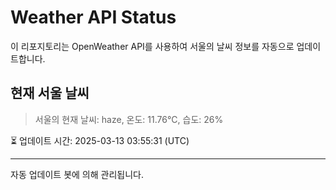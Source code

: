 
# Weather API Status

이 리포지토리는 OpenWeather API를 사용하여 서울의 날씨 정보를 자동으로 업데이트합니다.

## 현재 서울 날씨
> 서울의 현재 날씨: haze, 온도: 11.76°C, 습도: 26%

⏳ 업데이트 시간: 2025-03-13 03:55:31 (UTC)

---
자동 업데이트 봇에 의해 관리됩니다.
